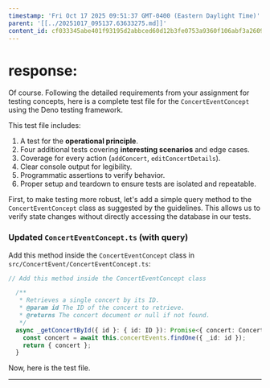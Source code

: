 ```yaml
---
timestamp: 'Fri Oct 17 2025 09:51:37 GMT-0400 (Eastern Daylight Time)'
parent: '[[../20251017_095137.63633275.md]]'
content_id: cf033345abe401f93195d2abbced60d12b3fe0753a9360f106abf3a260951963
---
```


# response:

Of course. Following the detailed requirements from your assignment for testing concepts, here is a complete test file for the `ConcertEventConcept` using the Deno testing framework.

This test file includes:

1. A test for the **operational principle**.
2. Four additional tests covering **interesting scenarios** and edge cases.
3. Coverage for every action (`addConcert`, `editConcertDetails`).
4. Clear console output for legibility.
5. Programmatic assertions to verify behavior.
6. Proper setup and teardown to ensure tests are isolated and repeatable.

First, to make testing more robust, let's add a simple query method to the `ConcertEventConcept` class as suggested by the guidelines. This allows us to verify state changes without directly accessing the database in our tests.

### Updated `ConcertEventConcept.ts` (with query)

Add this method inside the `ConcertEventConcept` class in `src/ConcertEvent/ConcertEventConcept.ts`:

```typescript
// Add this method inside the ConcertEventConcept class

  /**
   * Retrieves a single concert by its ID.
   * @param id The ID of the concert to retrieve.
   * @returns The concert document or null if not found.
   */
  async _getConcertById({ id }: { id: ID }): Promise<{ concert: ConcertEventDoc | null }> {
    const concert = await this.concertEvents.findOne({ _id: id });
    return { concert };
  }
```

Now, here is the test file.

***
